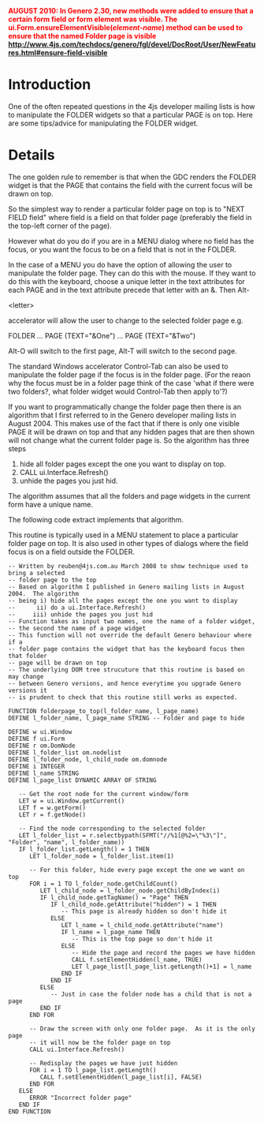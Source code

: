 <font color='red'>
<b>AUGUST 2010: In Genero 2.30, new methods were added to ensure that a certain form field or form element was visible.  The ui.Form.ensureElementVisible(<i>element-name</i>) method can be used to ensure that the named Folder page is visible <a href='http://www.4js.com/techdocs/genero/fgl/devel/DocRoot/User/NewFeatures.html#ensure-field-visible'>http://www.4js.com/techdocs/genero/fgl/devel/DocRoot/User/NewFeatures.html#ensure-field-visible</a></b>
</font>

# Introduction #

One of the often repeated questions in the 4js developer mailing lists is how to manipulate the FOLDER widgets so that a particular PAGE is on top.  Here are some tips/advice for manipulating the FOLDER widget.


# Details #

The one golden rule to remember is that when the GDC renders the FOLDER widget is that the PAGE that contains the field with the current focus will be drawn on top.

So the simplest way to render a particular folder page on top is to "NEXT FIELD field" where field is a field on that folder page (preferably the field in the top-left corner of the page).

However what do you do if you are in a MENU dialog where no field has the focus, or you  want the focus to be on a field that is not in the FOLDER.

In the case of a MENU you do have the option of allowing the user to manipulate the folder page.  They can do this with the mouse.  If they want to do this with the keyboard, choose a unique letter in the text attributes for each PAGE and in the text attribute precede that letter with an &.  Then Alt-

&lt;letter&gt;

 accelerator will allow the user to change to the selected folder page e.g.

FOLDER ...
PAGE (TEXT="&One")
...
PAGE (TEXT="&Two")

Alt-O will switch to the first page, Alt-T will switch to the second page.

The standard Windows accelerator Control-Tab can also be used to manipulate the folder page if the focus is in the folder page.  (For the reaon why the focus must be in a folder page think of the case 'what if there were two folders?, what folder widget would Control-Tab then apply to'?)

If you want to programmatically change the folder page then there is an algorithm that I first referred to in the Genero developer mailing lists in August 2004.  This makes use of the fact that if there is only one visible PAGE it will be drawn on top and that any hidden pages that are then shown will not change what the current folder page is.  So the algorithm has three steps
1) hide all folder pages except the one you want to display on top.
2) CALL ui.Interface.Refresh()
3) unhide the pages you just hid.

The algorithm assumes that all the folders and page widgets in the current form have a unique name.

The following code extract implements that algorithm.

This routine is typically used in a MENU statement to place a particular folder page on top.  It is also used in other types of dialogs where the field focus is on a field outside the FOLDER.

```
-- Written by reuben@4js.com.au March 2008 to show technique used to bring a selected
-- folder page to the top
-- Based on algorithm I published in Genero mailing lists in August 2004.  The algorithm
-- being i) hide all the pages except the one you want to display
--      ii) do a ui.Interface.Refresh()
--     iii) unhide the pages you just hid 
-- Function takes as input two names, one the name of a folder widget,
-- the second the name of a page widget
-- This function will not override the default Genero behaviour where if a
-- folder page contains the widget that has the keyboard focus then that folder
-- page will be drawn on top
-- The underlying DOM tree strucuture that this routine is based on may change
-- between Genero versions, and hence everytime you upgrade Genero versions it
-- is prudent to check that this routine still works as expected.

FUNCTION folderpage_to_top(l_folder_name, l_page_name)
DEFINE l_folder_name, l_page_name STRING -- Folder and page to hide

DEFINE w ui.Window
DEFINE f ui.Form
DEFINE r om.DomNode
DEFINE l_folder_list om.nodelist
DEFINE l_folder_node, l_child_node om.domnode
DEFINE i INTEGER
DEFINE l_name STRING
DEFINE l_page_list DYNAMIC ARRAY OF STRING

   -- Get the root node for the current window/form
   LET w = ui.Window.getCurrent()
   LET f = w.getForm()
   LET r = f.getNode()

   -- Find the node corresponding to the selected folder
   LET l_folder_list = r.selectbypath(SFMT("//%1[@%2=\"%3\"]", "Folder", "name", l_folder_name))
   IF l_folder_list.getLength() = 1 THEN
      LET l_folder_node = l_folder_list.item(1)
      
      -- For this folder, hide every page except the one we want on top
      FOR i = 1 TO l_folder_node.getChildCount()
         LET l_child_node = l_folder_node.getChildByIndex(i)
         IF l_child_node.getTagName() = "Page" THEN
            IF l_child_node.getAttribute("hidden") = 1 THEN
               -- This page is already hidden so don't hide it 
            ELSE
               LET l_name = l_child_node.getAttribute("name")
               IF l_name = l_page_name THEN
                  -- This is the top page so don't hide it
               ELSE
                  -- Hide the page and record the pages we have hidden
                  CALL f.setElementHidden(l_name, TRUE)
                  LET l_page_list[l_page_list.getLength()+1] = l_name
               END IF
            END IF
         ELSE
            -- Just in case the folder node has a child that is not a page 
         END IF
      END FOR
      
      -- Draw the screen with only one folder page.  As it is the only page
      -- it will now be the folder page on top
      CALL ui.Interface.Refresh()
      
      -- Redisplay the pages we have just hidden
      FOR i = 1 TO l_page_list.getLength()
         CALL f.setElementHidden(l_page_list[i], FALSE)
      END FOR
   ELSE
      ERROR "Incorrect folder page"
   END IF
END FUNCTION   
```

